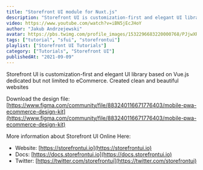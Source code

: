 ```yaml
---
title: "Storefront UI module for Nuxt.js"
description: "Storefront UI is customization-first and elegant UI library based on Vue.js dedicated but not limited to eCommerce. Created clean and beautiful websites."
video: https://www.youtube.com/watch?v=iBN5jEcJHoY
author: "Jakub Andrzejewski"
avatar: https://pbs.twimg.com/profile_images/1532296683220000768/PJjwXRBO_400x400.jpg
tags: ["tutorial", "sfui", "storefrontui"]
playlist: ["Storefront UI Tutorials"]
category: ["Tutorials", "Storefront UI"]
publishedAt: "2021-09-09"
---
```

Storefront UI is customization-first and elegant UI library based on Vue.js dedicated but not limited to eCommerce. Created clean and beautiful websites

Download the design file: [https://www.figma.com/community/file/883240116671776403/mobile-pwa-ecommerce-design-kit](https://www.figma.com/community/file/883240116671776403/mobile-pwa-ecommerce-design-kit)

More information about Storefront UI Online Here:

- Website: [https://storefrontui.io](https://storefrontui.io)
- Docs: [https://docs.storefrontui.io](https://docs.storefrontui.io)
- Twitter: [https://twitter.com/storefrontui](https://twitter.com/storefrontui)